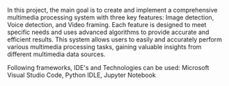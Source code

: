 In this project, the main goal is to create and implement a comprehensive multimedia processing system 
with three key features: 
Image detection, Voice detection, and Video framing. Each feature is designed to 
meet specific needs and uses advanced algorithms to provide accurate and efficient results. This system 
allows users to easily and accurately perform various multimedia processing tasks, gaining valuable insights 
from different multimedia data sources. 

Following frameworks, IDE's and Technologies can be used:
Microsoft Visual Studio Code, Python IDLE, Jupyter Notebook

